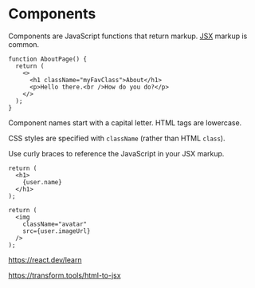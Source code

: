 # Components

Components are JavaScript functions that return markup. [JSX](https://react.dev/learn/writing-markup-with-jsx) markup is common.

```
function AboutPage() {
  return (
    <>
      <h1 className="myFavClass">About</h1>
      <p>Hello there.<br />How do you do?</p>
    </>
  );
}
```

Component names start with a capital letter. HTML tags are lowercase.

CSS styles are specified with `className` (rather than HTML `class`).

Use curly braces to reference the JavaScript in your JSX markup.

```
return (
  <h1>
    {user.name}
  </h1>
);
```

```
return (
  <img
    className="avatar"
    src={user.imageUrl}
  />
);
```

https://react.dev/learn

https://transform.tools/html-to-jsx
